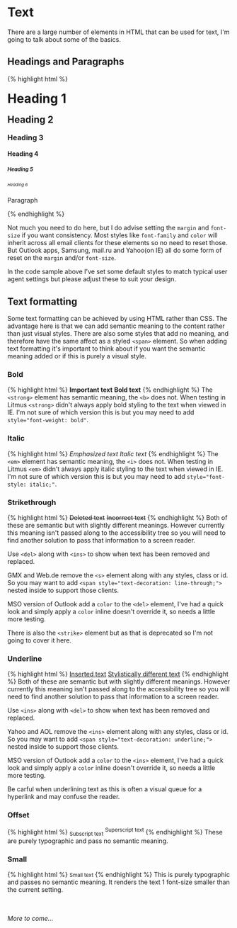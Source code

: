 # Text
There are a large number of elements in HTML that can be used for text, I'm going to talk about some of the basics.

## Headings and Paragraphs
{% highlight html %}
<h1 style="margin: .67em 0; font-size:2em">Heading 1</h1>
<h2 style="margin: .83em 0; font-size:1.5em">Heading 2</h2>
<h3 style="margin: 1em 0; font-size:1.17em">Heading 3</h3>
<h4 style="margin: 1.33em 0; font-size:1em">Heading 4</h4>
<h5 style="margin: 1.67em 0; font-size:.83em">Heading 5</h5>
<h6 style="margin: 2.33em 0; font-size:.67em">Heading 6</h6>
<p style="margin: 1em 0;">Paragraph</p>
{% endhighlight %}

Not much you need to do here, but I do advise setting the `margin` and `font-size` if you want consistency.  Most styles like `font-family` and `color` will inherit across all email clients for these elements so no need to reset those.  But Outlook apps, Samsung, mail.ru and Yahoo(on IE) all do some form of reset on the `margin` and/or `font-size`.

In the code sample above I've set some default styles to match typical user agent settings but please adjust these to suit your design.


## Text formatting
Some text formatting can be achieved by using HTML rather than CSS.  The advantage here is that we can add semantic meaning to the content rather than just visual styles.  There are also some styles that add no meaning, and therefore have the same affect as a styled `<span>` element.  So when adding text formatting it's important to think about if you want the semantic meaning added or if this is purely a visual style.

### Bold
{% highlight html %}
<strong>Important text</strong> <b>Bold text</b>
{% endhighlight %}
The `<strong>` element has semantic meaning, the `<b>` does not.  When testing in Litmus `<strong>` didn't always apply bold styling to the text when viewed in IE.  I'm not sure of which version this is but you may need to add `style="font-weight: bold"`.

### Italic
{% highlight html %}
<em>Emphasized text</em> <i>Italic text</i>
{% endhighlight %}
The `<em>` element has semantic meaning, the `<i>` does not.  When testing in Litmus `<em>` didn't always apply italic styling to the text when viewed in IE.  I'm not sure of which version this is but you may need to add `style="font-style: italic;"`.

### Strikethrough
{% highlight html %}
<del>Deleted text</del> <s>Incorrect text</s>
{% endhighlight %}
Both of these are semantic but with slightly different meanings.  However currently this meaning isn't passed along to the accessibility tree so you will need to find another solution to pass that information to a screen reader.  

Use `<del>` along with `<ins>` to show when text has been removed and replaced.

GMX and Web.de remove the `<s>` element along with any styles, class or id. So you may want to add `<span style="text-decoration: line-through;">` nested inside to support those clients.

MSO version of Outlook add a `color` to the `<del>` element, I've had a quick look and simply apply a `color` inline doesn't override it, so needs a little more testing.

There is also the `<strike>` element but as that is deprecated so I'm not going to cover it here.

### Underline
{% highlight html %}
<ins>Inserted text</ins> <u>Stylistically different text</u>
{% endhighlight %}
Both of these are semantic but with slightly different meanings.  However currently this meaning isn't passed along to the accessibility tree so you will need to find another solution to pass that information to a screen reader.  

Use `<ins>` along with `<del>` to show when text has been removed and replaced.

Yahoo and AOL remove the `<ins>` element along with any styles, class or id. So you may want to add `<span style="text-decoration: underline;">` nested inside to support those clients.

MSO version of Outlook add a `color` to the `<ins>` element, I've had a quick look and simply apply a `color` inline doesn't override it, so needs a little more testing.

Be carful when underlining text as this is often a visual queue for a hyperlink and may confuse the reader.

### Offset
{% highlight html %}
<sub>Subscript text</sub> <sup>Superscript text</sup>
{% endhighlight %}
These are purely typographic and pass no semantic meaning.

### Small
{% highlight html %}
<small>Small text</small>
{% endhighlight %}
This is purely typographic and passes no semantic meaning. It renders the text 1 font-size smaller than the current setting.

<br><br>
_More to come..._


<div style="display:none">
<template>
```
https://browserdefaultstyles.com/


<br> break<br>
<a>link</a><br>

<dfn>dfn- definition</dfn>
<abbr>abbr - abbreviation</abbr>

<q cite="cite">quote</q>
<blockquote>blockquote</blockquote>
<cite>cite</cite> <br>

<mark>mark</mark>

<code>code</code>
<pre>pre      space</pre>
<samp>samp - sample</samp> <br>
<kbd>kbd - keyboard input</kbd> <br>
<var>var - variable</var> <br>

```
</template>
</div>

